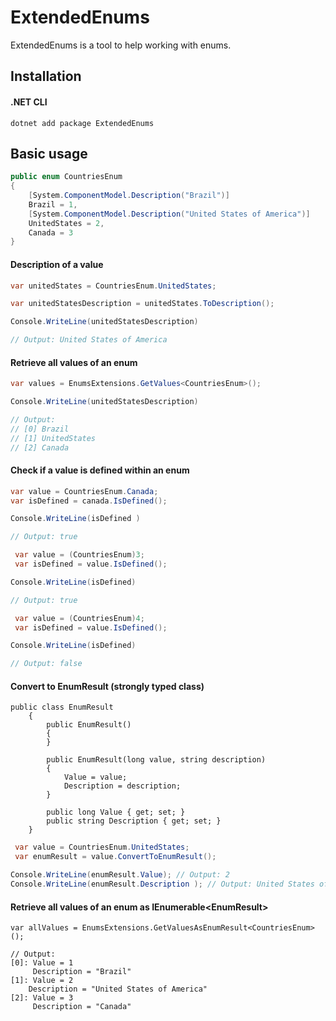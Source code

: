 # ExtendedEnums

ExtendedEnums is a tool to help working with enums.

## Installation
#### .NET CLI
```
dotnet add package ExtendedEnums
```

## Basic usage
```csharp
public enum CountriesEnum
{
    [System.ComponentModel.Description("Brazil")]
    Brazil = 1,
    [System.ComponentModel.Description("United States of America")]
    UnitedStates = 2,
    Canada = 3
}
```

#### Description of a value
```csharp
var unitedStates = CountriesEnum.UnitedStates;

var unitedStatesDescription = unitedStates.ToDescription();

Console.WriteLine(unitedStatesDescription)

// Output: United States of America
```

#### Retrieve all values of an enum
```csharp
var values = EnumsExtensions.GetValues<CountriesEnum>();

Console.WriteLine(unitedStatesDescription)

// Output:
// [0] Brazil
// [1] UnitedStates
// [2] Canada
```

#### Check if a value is defined within an enum
```csharp
var value = CountriesEnum.Canada;
var isDefined = canada.IsDefined();

Console.WriteLine(isDefined )

// Output: true
```

```csharp
 var value = (CountriesEnum)3;
 var isDefined = value.IsDefined();

Console.WriteLine(isDefined)

// Output: true
```

```csharp
 var value = (CountriesEnum)4;
 var isDefined = value.IsDefined();

Console.WriteLine(isDefined)

// Output: false
```

#### Convert to EnumResult (strongly typed class)
```
public class EnumResult
    {
        public EnumResult()
        {
        }

        public EnumResult(long value, string description)
        {
            Value = value;
            Description = description;
        }

        public long Value { get; set; }
        public string Description { get; set; }
    }
```

```csharp
 var value = CountriesEnum.UnitedStates;
 var enumResult = value.ConvertToEnumResult();

Console.WriteLine(enumResult.Value); // Output: 2
Console.WriteLine(enumResult.Description ); // Output: United States of America
```

#### Retrieve all values of an enum as IEnumerable\<EnumResult>
```
var allValues = EnumsExtensions.GetValuesAsEnumResult<CountriesEnum>();

// Output:
[0]: Value = 1
     Description = "Brazil"
[1]: Value = 2
    Description = "United States of America"
[2]: Value = 3
     Description = "Canada"
``` 

